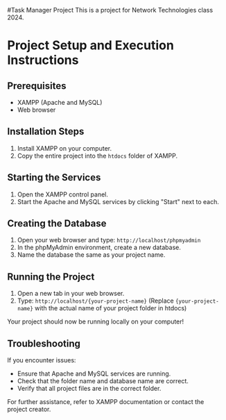 #Task Manager Project
This is a project for Network Technologies class 2024.

# Project Setup and Execution Instructions

## Prerequisites

- XAMPP (Apache and MySQL)
- Web browser

## Installation Steps

1. Install XAMPP on your computer.
2. Copy the entire project into the `htdocs` folder of XAMPP.

## Starting the Services

1. Open the XAMPP control panel.
2. Start the Apache and MySQL services by clicking "Start" next to each.

## Creating the Database

1. Open your web browser and type: `http://localhost/phpmyadmin`
2. In the phpMyAdmin environment, create a new database.
3. Name the database the same as your project name.

## Running the Project

1. Open a new tab in your web browser.
2. Type: `http://localhost/{your-project-name}`
   (Replace `{your-project-name}` with the actual name of your project folder in htdocs)

Your project should now be running locally on your computer!

## Troubleshooting

If you encounter issues:
- Ensure that Apache and MySQL services are running.
- Check that the folder name and database name are correct.
- Verify that all project files are in the correct folder.

For further assistance, refer to XAMPP documentation or contact the project creator.
